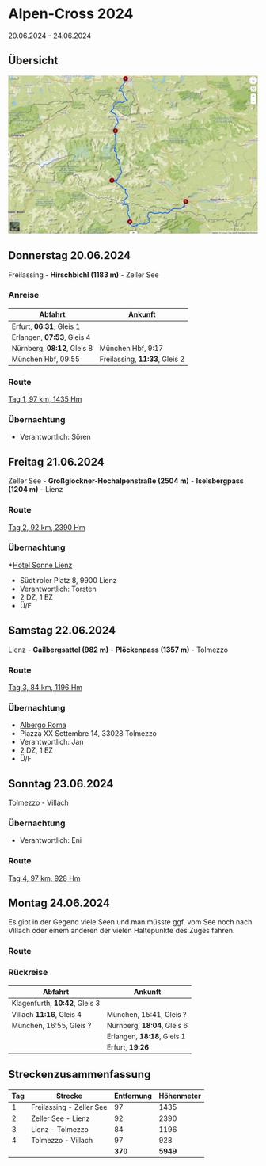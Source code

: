 # Alpen-Cross 2024

20.06.2024 - 24.06.2024

## Übersicht

![Übersichtskarte](alpenx-2024-gesamt.jpg)

## Donnerstag 20.06.2024

Freilassing - **Hirschbichl (1183 m)** - Zeller See

### Anreise

| Abfahrt | Ankunft |
| ------- | ------- |
| Erfurt, **06:31**, Gleis 1 | |
| Erlangen, **07:53**, Gleis 4 | |
| Nürnberg, **08:12**, Gleis 8 | München Hbf, 9:17 |
| München Hbf, 09:55 | Freilassing, **11:33**, Gleis 2 |

### Route

[Tag 1, 97 km, 1435 Hm](http://brouter.de/brouter-web/#map=14/47.3976/12.8514/osm-mapnik-german_style&lonlats=12.977192,47.836234;12.901812,47.753218;12.879581,47.729771;12.874904,47.723736;12.874593,47.718128;12.89796,47.720127;12.901329,47.719275;13.001171,47.629899;12.770834,47.50594;12.847738,47.427114;12.853832,47.397649;12.815552,47.315436)

### Übernachtung
* Verantwortlich: Sören

## Freitag 21.06.2024

Zeller See - **Großglockner-Hochalpenstraße (2504 m)** - **Iselsbergpass (1204 m)** - Lienz

### Route

[Tag 2, 92 km, 2390 Hm](http://brouter.de/brouter-web/#map=9/47.0675/12.7414/osm-mapnik-german_style&lonlats=12.816195,47.32635;12.768259,46.829605&profile=fastbike)

### Übernachtung
*[Hotel Sonne Lienz](https://www.booking.com/hotel/at/best-western-sonne.de.html)
* Südtiroler Platz 8, 9900 Lienz
* Verantwortlich: Torsten
* 2 DZ, 1 EZ
* Ü/F

## Samstag 22.06.2024

Lienz - **Gailbergsattel (982 m)** - **Plöckenpass (1357 m)** - Tolmezzo

### Route

[Tag 3, 84 km, 1196 Hm](http://brouter.de/brouter-web/#map=10/46.5972/13.0030/osm-mapnik-german_style&lonlats=12.770576,46.829429;12.945671,46.595395;13.010366,46.406128;13.014894,46.402489)  

### Übernachtung
* [Albergo Roma](https://www.booking.com/hotel/it/albergo-roma-tolmezzo.de.html)
* Piazza XX Settembre 14, 33028 Tolmezzo
* Verantwortlich: Jan
* 2 DZ, 1 EZ
* Ü/F

## Sonntag 23.06.2024

Tolmezzo - Villach

### Übernachtung
* Verantwortlich: Eni

### Route

[Tag 4, 97 km, 928 Hm](http://brouter.de/brouter-web/#map=10/46.5659/13.4150/osm-mapnik-german_style&lonlats=13.014894,46.402489;13.800373,46.559801;13.819835,46.572316;13.827281,46.585545;13.833611,46.598609;13.850584,46.618288)

## Montag 24.06.2024

Es gibt in der Gegend viele Seen und man müsste ggf. vom See noch nach Villach oder einem anderen der vielen Haltepunkte des Zuges fahren.

### Route

### Rückreise

| Abfahrt | Ankunft |
| ------- | ------- |
| Klagenfurth, **10:42**, Gleis 3 
| Villach **11:16**, Gleis 4 | München, 15:41, Gleis ? |
| München, 16:55, Gleis ? | Nürnberg, **18:04**, Gleis 6 |
| | Erlangen, **18:18**, Gleis 1 |
| | Erfurt, **19:26** |

## Streckenzusammenfassung

| Tag | Strecke                  | Entfernung | Höhenmeter |
| --- | ------------------------ | ---------- | ---------- |
| 1   | Freilassing - Zeller See | 97         | 1435       |
| 2   | Zeller See - Lienz       | 92         | 2390       |
| 3   | Lienz - Tolmezzo         | 84         | 1196       |
| 4   | Tolmezzo - Villach       | 97         | 928        |
|     |                          | **370**    | **5949**   |
